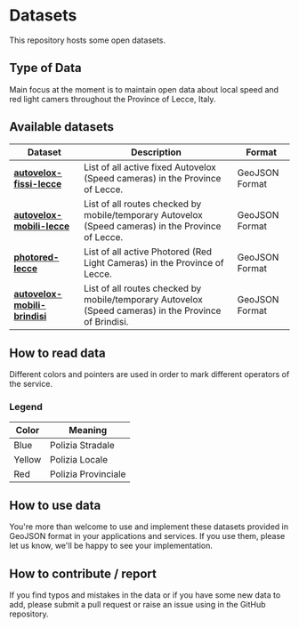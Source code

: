 # Datasets
This repository hosts some open datasets.

## Type of Data
Main focus at the moment is to maintain open data about local speed and red light camers throughout the Province of Lecce, Italy.

## Available datasets

| Dataset | Description | Format |
| ------ | ------- | ------- |
| [**autovelox-fissi-lecce**](https://github.com/jeckodevelopment/datasets/blob/master/autovelox-fissi-lecce.geojson) | List of all active fixed Autovelox (Speed cameras) in the Province of Lecce. | GeoJSON Format |
| [**autovelox-mobili-lecce**](https://github.com/jeckodevelopment/datasets/blob/master/autovelox-mobili-lecce.geojson) | List of all routes checked by mobile/temporary Autovelox (Speed cameras) in the Province of Lecce. | GeoJSON Format |
| [**photored-lecce**](https://github.com/jeckodevelopment/datasets/blob/master/photored-lecce.geojson) | List of all active Photored (Red Light Cameras) in the Province of Lecce. | GeoJSON Format |
| [**autovelox-mobili-brindisi**](https://github.com/jeckodevelopment/datasets/blob/master/autovelox-mobili-brindisi.geojson) | List of all routes checked by mobile/temporary Autovelox (Speed cameras) in the Province of Brindisi. | GeoJSON Format |

## How to read data
Different colors and pointers are used in order to mark different operators of the service.
### Legend
| Color | Meaning |
| ------ | ------- |
| Blue | Polizia Stradale |
| Yellow | Polizia Locale |
| Red | Polizia Provinciale |

## How to use data
You're more than welcome to use and implement these datasets provided in GeoJSON format in your applications and services.
If you use them, please let us know, we'll be happy to see your implementation.

## How to contribute / report
If you find typos and mistakes in the data or if you have some new data to add, please submit a pull request or raise an issue using in the GitHub repository.
